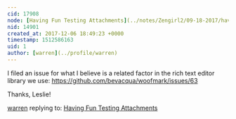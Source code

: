 ```yaml
---
cid: 17908
node: [Having Fun Testing Attachments](../notes/Zengirl2/09-18-2017/having-fun-testing-attachments)
nid: 14901
created_at: 2017-12-06 18:49:23 +0000
timestamp: 1512586163
uid: 1
author: [warren](../profile/warren)
---
```


I filed an issue for what I believe is a related factor in the rich text editor library we use: https://github.com/bevacqua/woofmark/issues/63

Thanks, Leslie!

[warren](../profile/warren) replying to: [Having Fun Testing Attachments](../notes/Zengirl2/09-18-2017/having-fun-testing-attachments)

